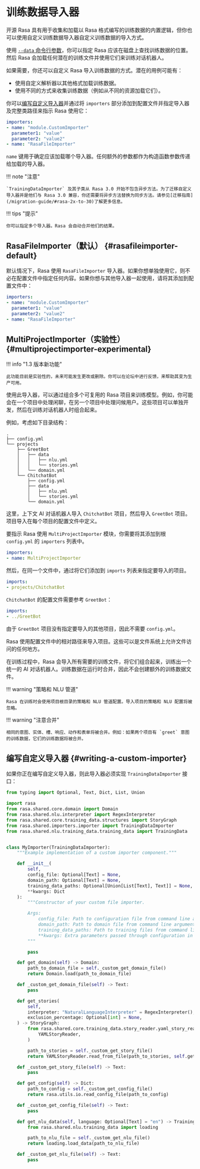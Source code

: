 # 训练数据导入器

开源 Rasa 具有用于收集和加载以 Rasa 格式编写的训练数据的内置逻辑，但你也可以使用自定义训练数据导入器自定义训练数据的导入方式。

使用 [`--data` 命令行参数](/command-line-interface/)，你可以指定 Rasa 应该在磁盘上查找训练数据的位置。然后 Rasa 会加载任何潜在的训练文件并使用它们来训练对话机器人。

如果需要，你还可以自定义 Rasa 导入训练数据的方式。潜在的用例可能有：

- 使用自定义解析器以其他格式加载训练数据。
- 使用不同的方式来收集训练数据（例如从不同的资源加载它们）。

你可以[编写自定义导入器](/training-data-importers/#writing-a-custom-importer)并通过将 `importers` 部分添加到配置文件并指定导入器及完整类路径来指示 Rasa 使用它：

```yaml title="config.yml" hl_lines="2 3 4"
importers:
- name: "module.CustomImporter"
  parameter1: "value"
  parameter2: "value2"
- name: "RasaFileImporter"
```

`name` 键用于确定应该加载哪个导入器。任何额外的参数都作为构造函数参数传递给加载的导入器。

!!! note "注意"

    `TrainingDataImporter` 及其子类从 Rasa 3.0 开始不包含异步方法。为了迁移自定义导入器并是他们与 Rasa 3.0 兼容，你还需要将异步方法替换为同步方法。请参见[迁移指南](/migration-guide/#rasa-2x-to-30)了解更多信息。

!!! tips "提示"

    你可以指定多个导入器。Rasa 会自动合并他们的结果。

## RasaFileImporter（默认） {#rasafileimporter-default}

默认情况下，Rasa 使用 `RasaFileImporter` 导入器。如果你想单独使用它，则不必在配置文件中指定任何内容。如果你想与其他导入器一起使用，请将其添加到配置文件中：

```yaml title="config.yml" hl_lines="5"
importers:
- name: "module.CustomImporter"
  parameter1: "value"
  parameter2: "value2"
- name: "RasaFileImporter"
```

## MultiProjectImporter（实验性） {#multiprojectimporter-experimental}

!!! info "1.3 版本新功能"

    此功能目前是实验性的，未来可能发生更改或删除。你可以在论坛中进行反馈，来帮助其变为生产可用。

使用此导入器，可以通过组合多个可复用的 Rasa 项目来训练模型。例如，你可能会在一个项目中处理闲聊，在另一个项目中处理问候用户。这些项目可以单独开发，然后在训练对话机器人时组合起来。

例如，考虑如下目录结构：

```
.
├── config.yml
└── projects
    ├── GreetBot
    │   ├── data
    │   │   ├── nlu.yml
    │   │   └── stories.yml
    │   └── domain.yml
    └── ChitchatBot
        ├── config.yml
        ├── data
        │   ├── nlu.yml
        │   └── stories.yml
        └── domain.yml
```

这里，上下文 AI 对话机器人导入 `ChitchatBot` 项目，然后导入 `GreetBot` 项目。项目导入在每个项目的配置文件中定义。

要指示 Rasa 使用 `MultiProjectImporter` 模块，你需要将其添加到根 `config.yml` 的 `importers` 列表中。

```yaml title="./config.yml"
importers:
- name: MultiProjectImporter
```

然后，在同一个文件中，通过将它们添加到 `imports` 列表来指定要导入的项目。

```yaml title="./config.yml"
imports:
- projects/ChitchatBot
```

`ChitchatBot` 的配置文件需要参考 `GreetBot`：

```yaml title="./ChitchatBot/config.yml"
imports:
- ../GreetBot
```

由于 `GreetBot` 项目没有指定要导入的其他项目，因此不需要 `config.yml`。

Rasa 使用配置文件中的相对路径来导入项目。这些可以是文件系统上允许文件访问的任何地方。

在训练过程中，Rasa 会导入所有需要的训练文件，将它们组合起来，训练出一个统一的 AI 对话机器人。训练数据在运行时合并，因此不会创建额外的训练数据文件。

!!! warning "策略和 NLU 管道"

    Rasa 在训练时会使用项目根目录的策略和 NLU 管道配置。导入项目的策略和 NLU 配置将被忽略。

!!! warning "注意合并"

    相同的意图、实体、槽、响应、动作和表单将被合并。例如：如果两个项目有 `greet` 意图的训练数据，它们的训练数据将被合并。

## 编写自定义导入器 {#writing-a-custom-importer}

如果你正在编写自定义导入器，则此导入器必须实现 `TrainingDataImporter` 接口：

```python
from typing import Optional, Text, Dict, List, Union

import rasa
from rasa.shared.core.domain import Domain
from rasa.shared.nlu.interpreter import RegexInterpreter
from rasa.shared.core.training_data.structures import StoryGraph
from rasa.shared.importers.importer import TrainingDataImporter
from rasa.shared.nlu.training_data.training_data import TrainingData


class MyImporter(TrainingDataImporter):
    """Example implementation of a custom importer component."""

    def __init__(
        self,
        config_file: Optional[Text] = None,
        domain_path: Optional[Text] = None,
        training_data_paths: Optional[Union[List[Text], Text]] = None,
        **kwargs: Dict
    ):
        """Constructor of your custom file importer.

        Args:
            config_file: Path to configuration file from command line arguments.
            domain_path: Path to domain file from command line arguments.
            training_data_paths: Path to training files from command line arguments.
            **kwargs: Extra parameters passed through configuration in configuration file.
        """

        pass

    def get_domain(self) -> Domain:
        path_to_domain_file = self._custom_get_domain_file()
        return Domain.load(path_to_domain_file)

    def _custom_get_domain_file(self) -> Text:
        pass

    def get_stories(
        self,
        interpreter: "NaturalLanguageInterpreter" = RegexInterpreter(),
        exclusion_percentage: Optional[int] = None,
    ) -> StoryGraph:
        from rasa.shared.core.training_data.story_reader.yaml_story_reader import (
            YAMLStoryReader,
        )

        path_to_stories = self._custom_get_story_file()
        return YAMLStoryReader.read_from_file(path_to_stories, self.get_domain())

    def _custom_get_story_file(self) -> Text:
        pass

    def get_config(self) -> Dict:
        path_to_config = self._custom_get_config_file()
        return rasa.utils.io.read_config_file(path_to_config)

    def _custom_get_config_file(self) -> Text:
        pass

    def get_nlu_data(self, language: Optional[Text] = "en") -> TrainingData:
        from rasa.shared.nlu.training_data import loading

        path_to_nlu_file = self._custom_get_nlu_file()
        return loading.load_data(path_to_nlu_file)

    def _custom_get_nlu_file(self) -> Text:
        pass
```
